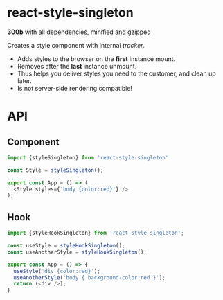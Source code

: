 react-style-singleton
====

__300b__ with all dependencies, minified and gzipped


Creates a style component with internal _tracker_.
- Adds styles to the browser on the __first__ instance mount.
- Removes after the __last__ instance unmount.
- Thus helps you deliver styles you need to the customer, and clean up later.
- Is not server-side rendering compatible!


# API

## Component

```js
import {styleSingleton} from 'react-style-singleton'

const Style = styleSingleton();

export const App = () => (
  <Style styles={'body {color:red}'} />
);
```

## Hook

```js
import {styleHookSingleton} from 'react-style-singleton';

const useStyle = styleHookSingleton();
const useAnotherStyle = styleHookSingleton();

export const App = () => {
  useStyle('div {color:red}');
  useAnotherStyle('body { background-color:red }');
  return (<div />);
}
```
